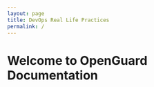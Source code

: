 ```yaml
---
layout: page
title: DevOps Real Life Practices
permalink: /
---
```


# Welcome to OpenGuard Documentation